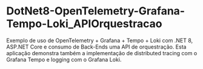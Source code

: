 # DotNet8-OpenTelemetry-Grafana-Tempo-Loki_APIOrquestracao
Exemplo de uso de OpenTelemetry + Grafana + Tempo + Loki com .NET 8, ASP.NET Core e consumo de Back-Ends uma API de orquestração. Esta aplicação demonstra também a implementação de distributed tracing com o Grafana Tempo e logging com o Grafana Loki.

